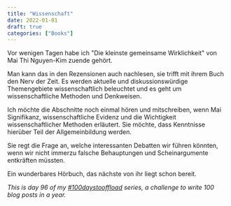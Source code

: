 ```yaml
---
title: "Wissenschaft"
date: 2022-01-01
draft: true
categories: ["Books"]
---
```

Vor wenigen Tagen habe ich "Die kleinste gemeinsame Wirklichkeit" von Mai Thi Nguyen-Kim zuende gehört.

Man kann das in den Rezensionen auch nachlesen, sie trifft mit ihrem Buch den Nerv der Zeit. Es werden aktuelle und diskussionswürdige Themengebiete wissenschaftlich beleuchtet und es geht um wissenschaftliche Methoden und Denkweisen.

Ich möchte die Abschnitte noch einmal hören und mitschreiben, wenn Mai Signifikanz, wissenschaftliche Evidenz und die Wichtigkeit wissenschaftlicher Methoden erläutert. Sie möchte, dass Kenntnisse hierüber Teil der Allgemeinbildung werden.

Sie regt die Frage an, welche interessanten Debatten wir führen könnten, wenn wir nicht immerzu falsche Behauptungen und Scheinargumente entkräften müssten.

Ein wunderbares Hörbuch, das nächste von ihr liegt schon bereit.

_This is day 96 of my [#100daystooffload](https://100daystooffload.com/) series, a challenge to write 100 blog posts in a year._